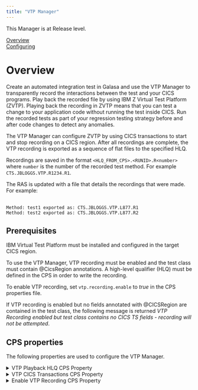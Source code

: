 ```yaml
---
title: "VTP Manager"
---
```


This Manager is at Release level.<br>


[Overview](#overview)<br>
[Configuring](#configuring)<br>


# <a name="overview"></a>Overview
  
Create an automated integration test in Galasa and use the VTP Manager to transparently record the interactions between the test and your CICS programs. Play back the recorded file by using IBM Z Virtual Test Platform (ZVTP). Playing back the recording in ZVTP means that you can test a change to your application code without running the test inside CICS. Run the recorded tests as part of your regression testing strategy before and after code changes to detect any anomalies. 

The VTP Manager can configure ZVTP by using CICS transactions to start and stop recording on a CICS region. After all recordings are complete, the VTP recording is exported as a sequence of flat files to the specified HLQ.  

Recordings are saved in the format `<HLQ_FROM_CPS>.<RUNID>.R<number>` where `number` is the number of the recorded test method. For example `CTS.JBLOGGS.VTP.R1234.R1`.

The RAS is updated with a file that details the recordings that were made. For example:<br><br>

`Method: test1 exported as: CTS.JBLOGGS.VTP.L877.R1`<br>
`Method: test2 exported as: CTS.JBLOGGS.VTP.L877.R2`<br>


## Prerequisites

IBM Virtual Test Platform must be installed and configured in the target CICS region. 
  
To use the VTP Manager, VTP recording must be enabled and the test class must contain @CicsRegion annotations. A high-level qualifier (HLQ) must be defined in the CPS in order to write the recording. 
  
To enable VTP recording, set ```vtp.recording.enable``` to _true_ in the CPS properties file.

If VTP recording is enabled but no fields annotated with @CICSRegion are contained in the test class, the following message is returned _VTP Recording enabled but test class contains no CICS TS fields - recording will not be attempted_.
  
  
## <a name="configuring"></a>CPS properties
  
The following properties are used to configure the VTP Manager.
  
<details>
<summary>VTP Playback HLQ CPS Property</summary>

| Property: | VTP Playback HLQ CPS Property |
| --------------------------------------- | :------------------------------------- |
| Name: | vtp.playback.hlq |
| Description: | The HLQ that is used to create VTP recording files |
| Required:  | Yes |
| Default value: | None |
| Valid values: | VTP.RECORD |
| Examples: | <code>vtp.playback.hlq=VTP.RECORD<br> </code> |

</details>
 
<details>
<summary>VTP CICS Transactions CPS Property</summary>

| Property: | VTP CICS Transactions CPS Property |
| --------------------------------------- | :------------------------------------- |
| Name: | vtp.cics.[instanceid].transactions |
| Description: | A list of transactions to record in this CICS region |
| Required:  | No |
| Default value: | None |
| Valid values: | trx1,trx2 |
| Examples: | <code>vtp.cics.PRIMARY.transactions=TSQT,TSQD<br> </code> |

</details>

<details>
<summary>Enable VTP Recording CPS Property</summary>

| Property: | Enable VTP Recording CPS Property |
| --------------------------------------- | :------------------------------------- |
| Name: | vtp.recording.enable |
| Description: | Should the VTP Manager be activated for this run |
| Required:  | No |
| Default value: | false |
| Valid values: | true, false |
| Examples: | <code>vtp.recording.enable=true<br> </code> |

</details>

